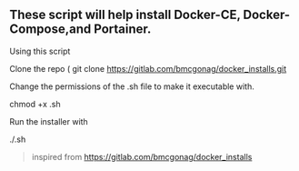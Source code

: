 ## These script will help install Docker-CE, Docker-Compose,and Portainer.

Using this script

Clone the repo ( 
git clone https://gitlab.com/bmcgonag/docker_installs.git

Change the permissions of the .sh file to make it executable with.

chmod +x <your-new-file>.sh

Run the installer with

./<your-new-file>.sh


> inspired from https://gitlab.com/bmcgonag/docker_installs
